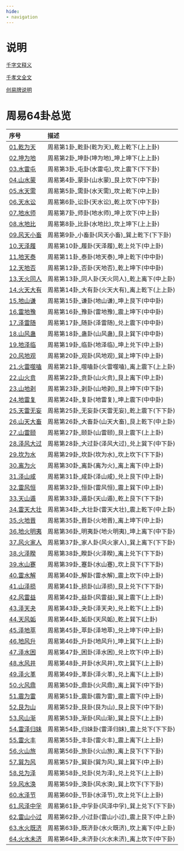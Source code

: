 ```yaml
---
hide:
- navigation
---
```

# 说明
[千字文释义](千孝文/千字文释义.md)

[千孝文全文](千孝文/千孝文.md)

[创易牌说明](千孝文/创易牌说明.md)

# 周易64卦总览

| 序号                  | 描述                    |
|:--------------------|:----------------------|
| [01.乾为天](01.乾为天/)   | 周易第1卦_乾卦(乾为天)_乾上乾下(上上卦)    |
| [02.坤为地](02.坤为地/)   | 周易第2卦_坤卦(坤为地)_坤上坤下(上上卦)    |
| [03.水雷屯](03.水雷屯/)   | 周易第3卦_屯卦(水雷屯)_坎上震下(下下卦)    |
| [04.山水蒙](04.山水蒙/)   | 周易第4卦_蒙卦(山水蒙)_艮上坎下(中下卦)    |
| [05.水天需](05.水天需/)   | 周易第5卦_需卦(水天需)_坎上乾下(中上卦)    |
| [06.天水讼](06.天水讼/)   | 周易第6卦_讼卦(天水讼)_乾上坎下(中下卦)    |
| [07.地水师](07.地水师/)   | 周易第7卦_师卦(地水师)_坤上坎下(中上卦)    |
| [08.水地比](08.水地比/)   | 周易第8卦_比卦(水地比)_坎上坤下(上上卦)    |
| [09.风天小畜](09.风天小畜/) | 周易第9卦_小畜卦(风天小畜)_巽上乾下(下下卦)  |
| [10.天泽履](10.天泽履/)   | 周易第10卦_履卦(天泽履)_乾上兑下(中上卦)   |
| [11.地天泰](11.地天泰/)   | 周易第11卦_泰卦(地天泰)_坤上乾下(中中卦)   |
| [12.天地否](12.天地否/)   | 周易第12卦_否卦(天地否)_乾上坤下(中中卦)   |
| [13.天火同人](13.天火同人/) | 周易第13卦_同人卦(天火同人)_乾上离下(中上卦) |
| [14.火天大有](14.火天大有/) | 周易第14卦_大有卦(火天大有)_离上乾下(上上卦) |
| [15.地山谦](15.地山谦/)   | 周易第15卦_谦卦(地山谦)_坤上艮下(中中卦)   |
| [16.雷地豫](16.雷地豫/)   | 周易第16卦_豫卦(雷地豫)_震上坤下(中中卦)   |
| [17.泽雷随](17.泽雷随/)   | 周易第17卦_随卦(泽雷随)_兑上震下(中中卦)   |
| [18.山风蛊](18.山风蛊/)   | 周易第18卦_蛊卦(山风蛊)_艮上巽下(中中卦)   |
| [19.地泽临](19.地泽临/)   | 周易第19卦_临卦(地泽临)_坤上兑下(中上卦)   |
| [20.风地观](20.风地观/)   | 周易第20卦_观卦(风地观)_巽上坤下(中上卦)   |
| [21.火雷噬嗑](21.火雷噬嗑/) | 周易第21卦_噬嗑卦(火雷噬嗑)_离上震下(上上卦) |
| [22.山火贲](22.山火贲/)   | 周易第22卦_贲卦(山火贲)_艮上离下(中上卦)   |
| [23.山地剥](23.山地剥/)   | 周易第23卦_剥卦(山地剥)_艮上坤下(中下卦)   |
| [24.地雷复](24.地雷复/)   | 周易第24卦_复卦(地雷复)_坤上震下(中中卦)   |
| [25.天雷无妄](25.天雷无妄/) | 周易第25卦_无妄卦(天雷无妄)_乾上震下(下下卦) |
| [26.山天大畜](26.山天大畜/) | 周易第26卦_大畜卦(山天大畜)_艮上乾下(中上卦) |
| [27.山雷颐](27.山雷颐/)   | 周易第27卦_颐卦(山雷颐)_艮上震下(上上卦)   |
| [28.泽风大过](28.泽风大过/) | 周易第28卦_大过卦(泽风大过)_兑上巽下(中下卦) |
| [29.坎为水](29.坎为水/)   | 周易第29卦_坎卦(坎为水)_坎上坎下(下下卦)   |
| [30.离为火](30.离为火/)   | 周易第30卦_离卦(离为火)_离上离下(中上卦)   |
| [31.泽山咸](31.泽山咸/)   | 周易第31卦_咸卦(泽山咸)_兑上艮下(中上卦)   |
| [32.雷风恒](32.雷风恒/)   | 周易第32卦_恒卦(雷风恒)_震上巽下(中上卦)   |
| [33.天山遁](33.天山遁/)   | 周易第33卦_遁卦(天山遁)_乾上艮下(下下卦)   |
| [34.雷天大壮](34.雷天大壮/) | 周易第34卦_大壮卦(雷天大壮)_震上乾下(中上卦) |
| [35.火地晋](35.火地晋/)   | 周易第35卦_晋卦(火地晋)_离上坤下(中上卦)   |
| [36.地火明夷](36.地火明夷/) | 周易第36卦_明夷卦(地火明夷)_坤上离下(中下卦) |
| [37.风火家人](37.风火家人/) | 周易第37卦_家人卦(风火家人)_巽上离下(下下卦) |
| [38.火泽睽](38.火泽睽/)   | 周易第38卦_睽卦(火泽睽)_离上兑下(下下卦)   |
| [39.水山蹇](39.水山蹇/)   | 周易第39卦_蹇卦(水山蹇)_坎上艮下(下下卦)   |
| [40.雷水解](40.雷水解/)   | 周易第40卦_解卦(雷水解)_震上坎下(中上卦)   |
| [41.山泽损](41.山泽损/)   | 周易第41卦_损卦(山泽损)_艮上兑下(下下卦)   |
| [42.风雷益](42.风雷益/)   | 周易第42卦_益卦(风雷益)_巽上震下(上上卦)   |
| [43.泽天夬](43.泽天夬/)   | 周易第43卦_夬卦(泽天夬)_兑上乾下(上上卦)   |
| [44.天风姤](44.天风姤/)   | 周易第44卦_姤卦(天风姤)_乾上巽下(上卦)   |
| [45.泽地萃](45.泽地萃/)   | 周易第45卦_萃卦(泽地萃)_兑上坤下(中上卦)   |
| [46.地风升](46.地风升/)   | 周易第46卦_升卦(地风升)_坤上巽下(上上卦)   |
| [47.泽水困](47.泽水困/)   | 周易第47卦_困卦(泽水困)_兑上坎下(中上卦)   |
| [48.水风井](48.水风井/)   | 周易第48卦_井卦(水风井)_坎上巽下(上上卦)   |
| [49.泽火革](49.泽火革/)   | 周易第49卦_革卦(泽火革)_兑上离下(上上卦)   |
| [50.火风鼎](50.火风鼎/)   | 周易第50卦_鼎卦(火风鼎)_离上巽下(中下卦)   |
| [51.震为雷](51.震为雷/)   | 周易第51卦_震卦(震为雷)_震上震下(中上卦)   |
| [52.艮为山](52.艮为山/)   | 周易第52卦_艮卦(艮为山)_艮上艮下(中下卦)   |
| [53.风山渐](53.风山渐/)   | 周易第53卦_渐卦(风山渐)_巽上艮下(上上卦)   |
| [54.雷泽归妹](54.雷泽归妹/) | 周易第54卦_归妹卦(雷泽归妹)_震上兑下(下下卦) |
| [55.雷火丰](55.雷火丰/)   | 周易第55卦_丰卦(雷火丰)_震上离下(上上卦)   |
| [56.火山旅](56.火山旅/)   | 周易第56卦_旅卦(火山旅)_离上艮下(下下卦)   |
| [57.巽为风](57.巽为风/)   | 周易第57卦_巽卦(巽为风)_巽上巽下(中上卦)   |
| [58.兑为泽](58.兑为泽/)   | 周易第58卦_兑卦(兑为泽)_兑上兑下(上上卦)   |
| [59.风水涣](59.风水涣/)   | 周易第59卦_涣卦(风水涣)_巽上坎下(下下卦)   |
| [60.水泽节](60.水泽节/)   | 周易第60卦_节卦(水泽节)_坎上兑下(上上卦)   |
| [61.风泽中孚](61.风泽中孚/) | 周易第61卦_中孚卦(风泽中孚)_巽上兑下(下下卦) |
| [62.雷山小过](62.雷山小过/) | 周易第62卦_小过卦(雷山小过)_震上艮下(中上卦) |
| [63.水火既济](63.水火既济/) | 周易第63卦_既济卦(水火既济)_坎上离下(中上卦) |
| [64.火水未济](64.火水未济/) | 周易第64卦_未济卦(火水未济)_离上坎下(中下卦) |

